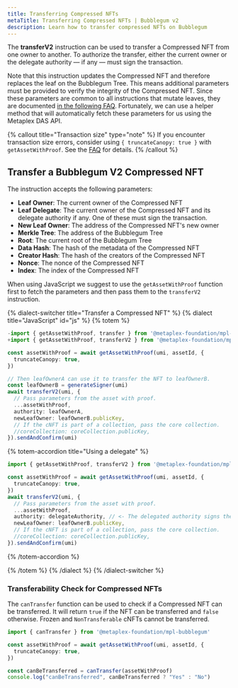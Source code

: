 ```yaml
---
title: Transferring Compressed NFTs
metaTitle: Transferring Compressed NFTs | Bubblegum v2
description: Learn how to transfer compressed NFTs on Bubblegum
---
```


The **transferV2** instruction can be used to transfer a Compressed NFT from one owner to another. To authorize the transfer, either the current owner or the delegate authority — if any — must sign the transaction.

Note that this instruction updates the Compressed NFT and therefore replaces the leaf on the Bubblegum Tree. This means additional parameters must be provided to verify the integrity of the Compressed NFT. Since these parameters are common to all instructions that mutate leaves, they are documented [in the following FAQ](/bubblegum-v2/faq#replace-leaf-instruction-arguments). Fortunately, we can use a helper method that will automatically fetch these parameters for us using the Metaplex DAS API.

{% callout title="Transaction size" type="note" %}
If you encounter transaction size errors, consider using `{ truncateCanopy: true }` with `getAssetWithProof`. See the [FAQ](/bubblegum-v2/faq#replace-leaf-instruction-arguments) for details.
{% /callout %}

## Transfer a Bubblegum V2 Compressed NFT

The instruction accepts the following parameters:

- **Leaf Owner**: The current owner of the Compressed NFT
- **Leaf Delegate**: The current owner of the Compressed NFT and its delegate authority if any. One of these must sign the transaction.
- **New Leaf Owner**: The address of the Compressed NFT's new owner
- **Merkle Tree**: The address of the Bubblegum Tree
- **Root**: The current root of the Bubblegum Tree
- **Data Hash**: The hash of the metadata of the Compressed NFT
- **Creator Hash**: The hash of the creators of the Compressed NFT
- **Nonce**: The nonce of the Compressed NFT
- **Index**: The index of the Compressed NFT

When using JavaScript we suggest to use the `getAssetWithProof` function first to fetch the parameters and then pass them to the `transferV2` instruction.

{% dialect-switcher title="Transfer a Compressed NFT" %}
{% dialect title="JavaScript" id="js" %}
{% totem %}

```ts
-import { getAssetWithProof, transfer } from '@metaplex-foundation/mpl-bubblegum'
+import { getAssetWithProof, transferV2 } from '@metaplex-foundation/mpl-bubblegum'

const assetWithProof = await getAssetWithProof(umi, assetId, {
  truncateCanopy: true,
})

// Then leafOwnerA can use it to transfer the NFT to leafOwnerB.
const leafOwnerB = generateSigner(umi)
await transferV2(umi, {
  // Pass parameters from the asset with proof.
  ...assetWithProof,
  authority: leafOwnerA,
  newLeafOwner: leafOwnerB.publicKey,
  // If the cNFT is part of a collection, pass the core collection.
  //coreCollection: coreCollection.publicKey, 
}).sendAndConfirm(umi)
```

{% totem-accordion title="Using a delegate" %}

```ts
import { getAssetWithProof, transferV2 } from '@metaplex-foundation/mpl-bubblegum'

const assetWithProof = await getAssetWithProof(umi, assetId, {
  truncateCanopy: true,
})
await transferV2(umi, {
  // Pass parameters from the asset with proof.
  ...assetWithProof,
  authority: delegateAuthority, // <- The delegated authority signs the transaction.
  newLeafOwner: leafOwnerB.publicKey,
  // If the cNFT is part of a collection, pass the core collection.
  //coreCollection: coreCollection.publicKey, 
}).sendAndConfirm(umi)
```

{% /totem-accordion %}

{% /totem %}
{% /dialect %}
{% /dialect-switcher %}

### Transferability Check for Compressed NFTs

The `canTransfer` function can be used to check if a Compressed NFT can be transferred. It will return `true` if the NFT can be transferred and `false` otherwise. Frozen and `NonTransferable` cNFTs cannot be transferred.

```ts
import { canTransfer } from '@metaplex-foundation/mpl-bubblegum'

const assetWithProof = await getAssetWithProof(umi, assetId, {
  truncateCanopy: true,
})

const canBeTransferred = canTransfer(assetWithProof)
console.log("canBeTransferred", canBeTransferred ? "Yes" : "No")
```